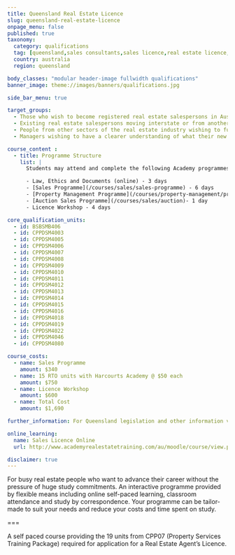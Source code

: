 ```yaml
---
title: Queensland Real Estate Licence
slug: queensland-real-estate-licence
onpage_menu: false
published: true
taxonomy:
  category: qualifications
  tag: [queensland,sales consultants,sales licence,real estate licence,sales]
  country: australia
  region: queensland

body_classes: "modular header-image fullwidth qualifications"
banner_image: theme://images/banners/qualifications.jpg

side_bar_menu: true

target_groups:
  - Those who wish to become registered real estate salespersons in Australia
  - Existing real estate salespersons moving interstate or from another country wishing to register as a salesperson
  - People from other sectors of the real estate industry wishing to further develop their knowledge or skills in specific areas
  - Managers wishing to have a clearer understanding of what their new recruits are learning

course_content :
  - title: Programme Structure
    list: |
      Students may attend and complete the following Academy programmes and obtain 19 units of competency required for licensing in Queensland. Note that Recognition of Prior Learning (RPL) is available.

      - Law, Ethics and Documents (online) - 3 days
      - [Sales Programme](/courses/sales/sales-programme) - 6 days
      - [Property Management Programme](/courses/property-management/property-management-programme) - 3 days
      - [Auction Sales Programme](/courses/sales/auction)- 1 day
      - Licence Workshop - 4 days

core_qualification_units:
  - id: BSBSMB406
  - id: CPPDSM4003
  - id: CPPDSM4005
  - id: CPPDSM4006
  - id: CPPDSM4007
  - id: CPPDSM4008
  - id: CPPDSM4009
  - id: CPPDSM4010
  - id: CPPDSM4011
  - id: CPPDSM4012
  - id: CPPDSM4013
  - id: CPPDSM4014
  - id: CPPDSM4015
  - id: CPPDSM4016
  - id: CPPDSM4018
  - id: CPPDSM4019
  - id: CPPDSM4022
  - id: CPPDSM4046
  - id: CPPDSM4080

course_costs:
  - name: Sales Programme
    amount: $340
  - name: 15 RTO units with Harcourts Academy @ $50 each
    amount: $750
  - name: Licence Workshop
    amount: $600
  - name: Total Cost
    amount: $1,690

further_information: For Queensland legislation and other information visit [Office of Fair Trading](http://www.qld.gov.au/law/fair-trading/).

online_learning:
  name: Sales Licence Online
  url: http://www.academyrealestatetraining.com/au/moodle/course/view.php?id=110

disclaimer: true
---
```


For busy real estate people who want to advance their career without the pressure of huge study commitments. An interactive programme provided by flexible means including online self-paced learning, classroom attendance and study by correspondence. Your programme can be tailor-made to suit your needs and reduce your costs and time spent on study.

===

A self paced course providing the 19 units from CPP07 (Property Services Training Package) required for application for a Real Estate Agent’s Licence.
